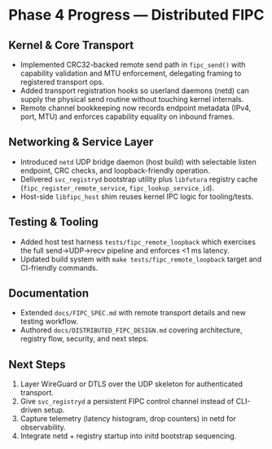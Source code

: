 # Phase 4 Progress — Distributed FIPC

## Kernel & Core Transport
- Implemented CRC32-backed remote send path in `fipc_send()` with capability validation and MTU enforcement, delegating framing to registered transport ops.
- Added transport registration hooks so userland daemons (netd) can supply the physical send routine without touching kernel internals.
- Remote channel bookkeeping now records endpoint metadata (IPv4, port, MTU) and enforces capability equality on inbound frames.

## Networking & Service Layer
- Introduced `netd` UDP bridge daemon (host build) with selectable listen endpoint, CRC checks, and loopback-friendly operation.
- Delivered `svc_registryd` bootstrap utility plus `libfutura` registry cache (`fipc_register_remote_service`, `fipc_lookup_service_id`).
- Host-side `libfipc_host` shim reuses kernel IPC logic for tooling/tests.

## Testing & Tooling
- Added host test harness `tests/fipc_remote_loopback` which exercises the full send→UDP→recv pipeline and enforces <1 ms latency.
- Updated build system with `make tests/fipc_remote_loopback` target and CI-friendly commands.

## Documentation
- Extended `docs/FIPC_SPEC.md` with remote transport details and new testing workflow.
- Authored `docs/DISTRIBUTED_FIPC_DESIGN.md` covering architecture, registry flow, security, and next steps.

## Next Steps
1. Layer WireGuard or DTLS over the UDP skeleton for authenticated transport.
2. Give `svc_registryd` a persistent FIPC control channel instead of CLI-driven setup.
3. Capture telemetry (latency histogram, drop counters) in netd for observability.
4. Integrate netd + registry startup into initd bootstrap sequencing.

